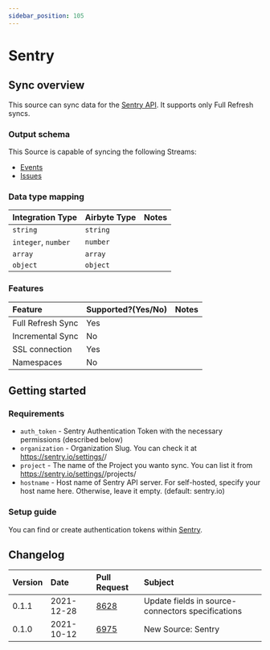 ```yaml
---
sidebar_position: 105
---
```


# Sentry

## Sync overview

This source can sync data for the [Sentry API](https://docs.sentry.io/api/). It supports only Full Refresh syncs.

### Output schema

This Source is capable of syncing the following Streams:

* [Events](https://docs.sentry.io/api/events/list-a-projects-events/)
* [Issues](https://docs.sentry.io/api/events/list-a-projects-issues/)

### Data type mapping

| Integration Type | Airbyte Type | Notes |
| :--- | :--- | :--- |
| `string` | `string` |  |
| `integer`, `number` | `number` |  |
| `array` | `array` |  |
| `object` | `object` |  |

### Features

| Feature | Supported?\(Yes/No\) | Notes |
| :--- | :--- | :--- |
| Full Refresh Sync | Yes |  |
| Incremental Sync | No |  |
| SSL connection | Yes |
| Namespaces | No |  |

## Getting started

### Requirements

* `auth_token` - Sentry Authentication Token with the necessary permissions \(described below\)
* `organization` - Organization Slug. You can check it at https://sentry.io/settings/<your-organization/>/
* `project` - The name of the Project you wanto sync. You can list it from https://sentry.io/settings/<your-organization/>/projects/
* `hostname` - Host name of Sentry API server. For self-hosted, specify your host name here. Otherwise, leave it empty. \(default: sentry.io\)

### Setup guide

You can find or create authentication tokens within [Sentry](https://sentry.io/settings/account/api/auth-tokens/).

## Changelog

| Version | Date | Pull Request | Subject |
| :--- | :--- | :--- | :--- |
| 0.1.1 | 2021-12-28 | [8628](https://github.com/airbytehq/airbyte/pull/8628) | Update fields in source-connectors specifications |
| 0.1.0 | 2021-10-12 | [6975](https://github.com/airbytehq/airbyte/pull/6975) | New Source: Sentry |
